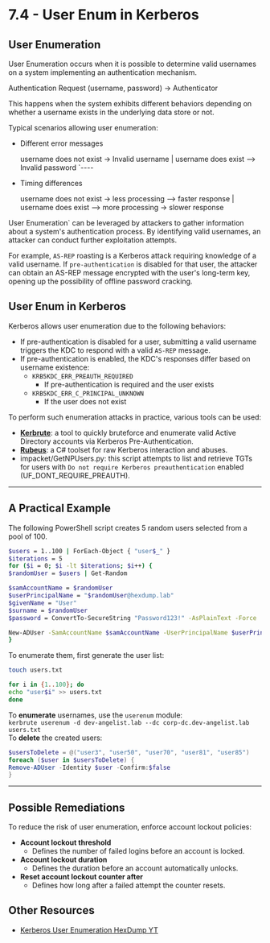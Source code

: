 # 7.4 - User Enum in Kerberos

## User Enumeration

User Enumeration occurs when it is possible to determine valid usernames on a system implementing an authentication mechanism.

Authentication Request (username, password) -> Authenticator

This happens when the system exhibits different behaviors depending on whether a username exists in the underlying data store or not.

Typical scenarios allowing user enumeration:

*   Different error messages

    username does not exist -> Invalid username | username does exist --> Invalid password \`----
*   Timing differences

    username does not exist -> less processing --> faster response | username does exist --> more processing -> slower response

User Enumeration\` can be leveraged by attackers to gather information about a system's authentication process. By identifying valid usernames, an attacker can conduct further exploitation attempts.

For example, `AS-REP` roasting is a Kerberos attack requiring knowledge of a valid username. If `pre-authentication` is disabled for that user, the attacker can obtain an AS-REP message encrypted with the user's long-term key, opening up the possibility of offline password cracking.

## User Enum in Kerberos

Kerberos allows user enumeration due to the following behaviors:

* If pre-authentication is disabled for a user, submitting a valid username triggers the KDC to respond with a valid `AS-REP` message.
* If pre-authentication is enabled, the KDC's responses differ based on username existence:
  * `KRB5KDC_ERR_PREAUTH_REQUIRED`
    * If pre-authentication is required and the user exists
  * `KRB5KDC_ERR_C_PRINCIPAL_UNKNOWN`
    * If the user does not exist

To perform such enumeration attacks in practice, various tools can be used:

* [**Kerbrute**](https://github.com/ropnop/kerbrute): a tool to quickly bruteforce and enumerate valid Active Directory accounts via Kerberos Pre-Authentication.
* [**Rubeus**](https://github.com/GhostPack/Rubeus): a C# toolset for raw Kerberos interaction and abuses.
* impacket/GetNPUsers.py: this script attempts to list and retrieve TGTs for users with `Do not require Kerberos preauthentication` enabled (UF\_DONT\_REQUIRE\_PREAUTH).

***

## A Practical Example

The following PowerShell script creates 5 random users selected from a pool of 100.

```bash
$users = 1..100 | ForEach-Object { "user$_" }
$iterations = 5
for ($i = 0; $i -lt $iterations; $i++) {
$randomUser = $users | Get-Random

$samAccountName = $randomUser
$userPrincipalName = "$randomUser@hexdump.lab"
$givenName = "User"
$surname = $randomUser
$password = ConvertTo-SecureString "Password123!" -AsPlainText -Force

New-ADUser -SamAccountName $samAccountName -UserPrincipalName $userPrincipalName -GivenName $givenName -Surname $surname -Name $randomUser -AccountPassword $password -Enabled $true -PassThru
}
```

To enumerate them, first generate the user list:

```bash
touch users.txt

for i in {1..100}; do
echo "user$i" >> users.txt
done
```

To **enumerate** usernames, use the `userenum` module:\
`kerbrute userenum -d dev-angelist.lab --dc corp-dc.dev-angelist.lab users.txt`\
To **delete** the created users:

```powershell
$usersToDelete = @("user3", "user50", "user70", "user81", "user85")
foreach ($user in $usersToDelete) {
Remove-ADUser -Identity $user -Confirm:$false
}
```

***

## Possible Remediations

To reduce the risk of user enumeration, enforce account lockout policies:

* **Account lockout threshold**
  * Defines the number of failed logins before an account is locked.
* **Account lockout duration**
  * Defines the duration before an account automatically unlocks.
* **Reset account lockout counter after**
  * Defines how long after a failed attempt the counter resets.

## Other Resources

* [Kerberos User Enumeration HexDump YT](https://www.youtube.com/watch?v=NylQKulUe9M)
